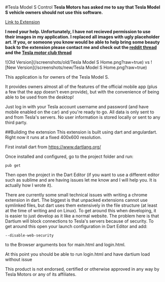 #Tesla Model S Control
**Tesla Motors has asked me to say that Tesla Model S vehicle owners should not use this software.**

[Link to Extension](https://chrome.google.com/webstore/detail/tesla-model-s-control/beoeghbnbaphdhjgeclajnniaghnfofk)

**I need your help. Unfortunately, I have not recieved permission to use their images in my application. I replaced all images with ugly placeholder art. If you, or someone you know would be able to help bring some beauty back to the extension please contact me and check out the [reddit thread](http://www.reddit.com/r/teslamotors/comments/1yu9g9/i_created_a_tesla_model_s_chrome_extension_and/) and the [Tesla motor club thread](http://www.teslamotorsclub.com/showthread.php/27932-I-Created-a-Tesla-Model-S-Chrome-Extension-and-Need-Your-Help)**

![Old Version](/screenshots/old/Tesla Model S Home.png?raw=true)
vs 
![New Version](/screenshots/new/Tesla Model S Home.png?raw=true)


This application is for owners of the Tesla Model S.

It provides owners almost all of the features of the official mobile app (plus a few that the app doesn't even provide), but with the convenience of being able to be used from the desktop!

Just log in with your Tesla account username and password (and have mobile enabled on the car) and you're ready to go. All data is only sent to and from Tesla's servers. No user information is stored locally or sent to any third party.

##Building the extension
This extension is built using dart and angulardart. Right now it runs at a fixed 400x600 resolution. 

First install dart from https://www.dartlang.org/

Once installed and configured, go to the project folder and run:
```
pub get
```

Then open the project in the Dart Editor (if you want to use a different editor such as sublime and are having issues let me know and I will help you. It is actually how I wrote it).

There are currently some small technical issues with writing a chrome extension in dart. The biggest is that unpacked extensions cannot use symlinked files, but dart uses them extensively in the file structure (at least at the time of writing and on Linux). To get around this when developing, it is easier to just develop as it like a normal website. The problem here is that Dartium will block connections to Tesla's servers because of security. To get around this open your launch configuration in Dart Editor and add:

```
--disable-web-security
```

to the Browser arguments box for main.html and login.html.

At this point you should be able to run login.html and have dartium load without issue

This product is not endorsed, certified or otherwise approved in any way by Tesla Motors or any of its affiliates.
